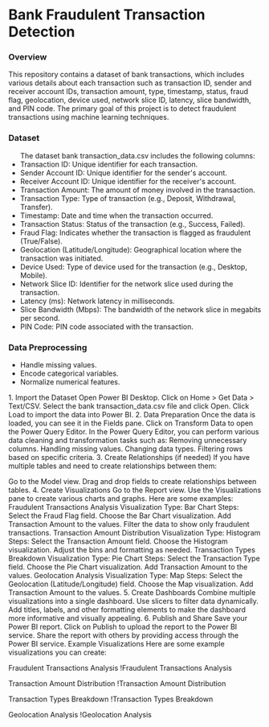 <h1>Bank Fraudulent Transaction Detection</h1>
<h3>Overview</h3
<p>This repository contains a dataset of bank transactions, which includes various details about each transaction such as transaction ID, sender and receiver account IDs, transaction amount, type, timestamp, status, fraud flag, geolocation, device used, network slice ID, latency, slice bandwidth, and PIN code. The primary goal of this project is to detect fraudulent transactions using machine learning techniques.</p>

<h3>Dataset</h3>
<ul>The dataset bank transaction_data.csv includes the following columns:

<li>Transaction ID: Unique identifier for each transaction.</li>
<li>Sender Account ID: Unique identifier for the sender's account.</li>
<li>Receiver Account ID: Unique identifier for the receiver's account.</li>
<li>Transaction Amount: The amount of money involved in the transaction.</li>
<li>Transaction Type: Type of transaction (e.g., Deposit, Withdrawal, Transfer).</li>
<li>Timestamp: Date and time when the transaction occurred.</li>
<li>Transaction Status: Status of the transaction (e.g., Success, Failed).</li>
<li>Fraud Flag: Indicates whether the transaction is flagged as fraudulent (True/False).</li>
<li>Geolocation (Latitude/Longitude): Geographical location where the transaction was initiated.</li>
<li>Device Used: Type of device used for the transaction (e.g., Desktop, Mobile).</li>
<li>Network Slice ID: Identifier for the network slice used during the transaction.</li>
<li>Latency (ms): Network latency in milliseconds.</li>
<li>Slice Bandwidth (Mbps): The bandwidth of the network slice in megabits per second.</li>
<li>PIN Code: PIN code associated with the transaction.</li>
</ul>

<h3>Data Preprocessing</h3>
<ul>
<li>Handle missing values.</li>
<li>Encode categorical variables.</li>
<li>Normalize numerical features.</li>
</ul>
1. Import the Dataset
Open Power BI Desktop.
Click on Home > Get Data > Text/CSV.
Select the bank transaction_data.csv file and click Open.
Click Load to import the data into Power BI.
2. Data Preparation
Once the data is loaded, you can see it in the Fields pane.
Click on Transform Data to open the Power Query Editor.
In the Power Query Editor, you can perform various data cleaning and transformation tasks such as:
Removing unnecessary columns.
Handling missing values.
Changing data types.
Filtering rows based on specific criteria.
3. Create Relationships (if needed)
If you have multiple tables and need to create relationships between them:

Go to the Model view.
Drag and drop fields to create relationships between tables.
4. Create Visualizations
Go to the Report view.
Use the Visualizations pane to create various charts and graphs. Here are some examples:
Fraudulent Transactions Analysis
Visualization Type: Bar Chart
Steps:
Select the Fraud Flag field.
Choose the Bar Chart visualization.
Add Transaction Amount to the values.
Filter the data to show only fraudulent transactions.
Transaction Amount Distribution
Visualization Type: Histogram
Steps:
Select the Transaction Amount field.
Choose the Histogram visualization.
Adjust the bins and formatting as needed.
Transaction Types Breakdown
Visualization Type: Pie Chart
Steps:
Select the Transaction Type field.
Choose the Pie Chart visualization.
Add Transaction Amount to the values.
Geolocation Analysis
Visualization Type: Map
Steps:
Select the Geolocation (Latitude/Longitude) field.
Choose the Map visualization.
Add Transaction Amount to the values.
5. Create Dashboards
Combine multiple visualizations into a single dashboard.
Use slicers to filter data dynamically.
Add titles, labels, and other formatting elements to make the dashboard more informative and visually appealing.
6. Publish and Share
Save your Power BI report.
Click on Publish to upload the report to the Power BI service.
Share the report with others by providing access through the Power BI service.
Example Visualizations
Here are some example visualizations you can create:

Fraudulent Transactions Analysis
!Fraudulent Transactions Analysis

Transaction Amount Distribution
!Transaction Amount Distribution

Transaction Types Breakdown
!Transaction Types Breakdown

Geolocation Analysis
!Geolocation Analysis

